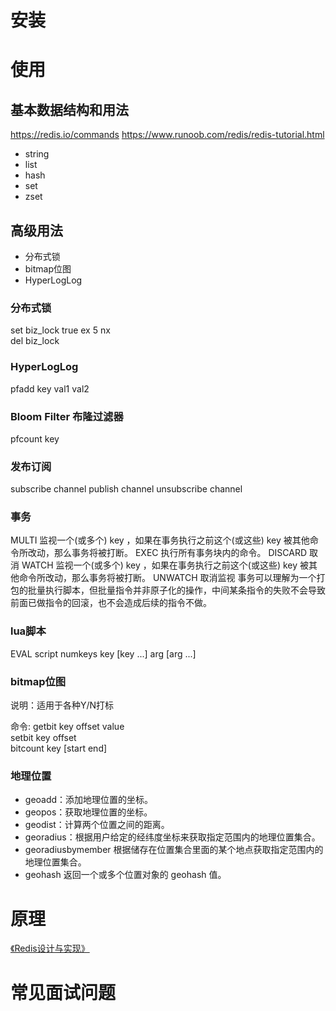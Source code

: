 
# 安装

# 使用

## 基本数据结构和用法
https://redis.io/commands
https://www.runoob.com/redis/redis-tutorial.html

- string
- list
- hash
- set
- zset



## 高级用法
- 分布式锁
- bitmap位图
- HyperLogLog
### 分布式锁
set  biz_lock true ex 5 nx   
del  biz_lock   
### HyperLogLog
pfadd key val1 val2

### Bloom Filter 布隆过滤器


pfcount key
### 发布订阅
subscribe channel
publish channel
unsubscribe channel
### 事务
MULTI 监视一个(或多个) key ，如果在事务执行之前这个(或这些) key 被其他命令所改动，那么事务将被打断。
EXEC 执行所有事务块内的命令。
DISCARD 取消
WATCH 监视一个(或多个) key ，如果在事务执行之前这个(或这些) key 被其他命令所改动，那么事务将被打断。
UNWATCH 取消监视
事务可以理解为一个打包的批量执行脚本，但批量指令并非原子化的操作，中间某条指令的失败不会导致前面已做指令的回滚，也不会造成后续的指令不做。


### lua脚本
EVAL script numkeys key [key ...] arg [arg ...]

###  bitmap位图
说明：适用于各种Y/N打标

命令: 
getbit key offset value   
setbit key offset   
bitcount key [start end]

### 地理位置
- geoadd：添加地理位置的坐标。
- geopos：获取地理位置的坐标。
- geodist：计算两个位置之间的距离。
- georadius：根据用户给定的经纬度坐标来获取指定范围内的地理位置集合。
- georadiusbymember 根据储存在位置集合里面的某个地点获取指定范围内的地理位置集合。
- geohash 返回一个或多个位置对象的 geohash 值。




# 原理
[《Redis设计与实现》](Redis设计与实现.xmind)


# 常见面试问题

